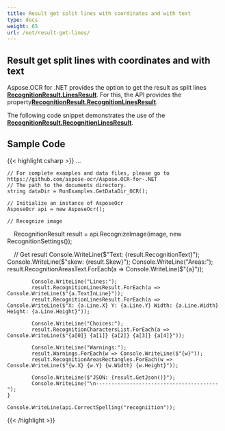 ```yaml
---
title: Result get split lines with coordinates and with text
type: docs
weight: 65
url: /net/result-get-lines/
---
```


## **Result get split lines with coordinates and with text**

Aspose.OCR for .NET provides the option to get the result as split lines [**RecognitionResult.LinesResult**](https://apireference.aspose.com/ocr/net/aspose.ocr.recognitionresult/linesresult). 
For this, the API provides the property[**RecognitionResult.RecognitionLinesResult**](https://apireference.aspose.com/ocr/net/aspose.ocr/recognitionresult/properties/recognitionlinesresult).

The following code snippet demonstrates the use of the [**RecognitionResult.RecognitionLinesResult**](https://apireference.aspose.com/ocr/net/aspose.ocr/recognitionresult/properties/recognitionlinesresult).

## Sample Code

{{< highlight csharp >}}
...

	// For complete examples and data files, please go to https://github.com/aspose-ocr/Aspose.OCR-for-.NET
	// The path to the documents directory.
	string dataDir = RunExamples.GetDataDir_OCR();

	// Initialize an instance of AsposeOcr
	AsposeOcr api = new AsposeOcr();

	// Recognize image           
    RecognitionResult result = api.RecognizeImage(image, new RecognitionSettings());

    // Get result
	  Console.WriteLine($"Text: {result.RecognitionText}");
            Console.WriteLine($"skew: {result.Skew}");
            Console.WriteLine("Areas:");
            result.RecognitionAreasText.ForEach(a => Console.WriteLine($"{a}"));

            Console.WriteLine("Lines:");
            result.RecognitionLinesResult.ForEach(a => Console.WriteLine($"{a.TextInLine}"));
			result.RecognitionLinesResult.ForEach(a => Console.WriteLine($"X: {a.Line.X} Y: {a.Line.Y} Width: {a.Line.Width} Height: {a.Line.Height}"));

            Console.WriteLine("Choices:");
            result.RecognitionCharactersList.ForEach(a => Console.WriteLine($"{a[0]} {a[1]} {a[2]} {a[3]} {a[4]}"));

            Console.WriteLine("Warnings:");
            result.Warnings.ForEach(w => Console.WriteLine($"{w}"));
            result.RecognitionAreasRectangles.ForEach(w => Console.WriteLine($"{w.X} {w.Y} {w.Width} {w.Height}"));

            Console.WriteLine($"JSON: {result.GetJson()}");
            Console.WriteLine("\n----------------------------------------");
	}
	
	Console.WriteLine(api.CorrectSpelling("recogniition"));
{{< /highlight >}}


